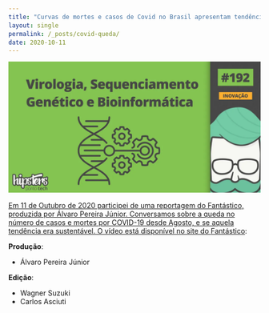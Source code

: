 ```yaml
---
title: "Curvas de mortes e casos de Covid no Brasil apresentam tendência de queda"
layout: single
permalink: /_posts/covid-queda/
date: 2020-10-11
---
```


<a href="https://andersonbrito.github.io/_posts/bioinformatica/"><img src="/assets/images/cover-hipsterpontotech.png" width="700">

Em 11 de Outubro de 2020 participei de uma reportagem do Fantástico, produzida por Álvaro Pereira Júnior. Conversamos sobre a queda no número de casos e mortes por COVID-19 desde Agosto, e se aquela tendência era sustentável. O vídeo está disponível no site do [Fantástico](https://g1.globo.com/fantastico/noticia/2020/10/11/curvas-de-mortes-e-casos-de-covid-no-brasil-apresentam-tendencia-de-queda.ghtml):

**Produção**:
- Álvaro Pereira Júnior

**Edição**:

- Wagner Suzuki
- Carlos Asciuti